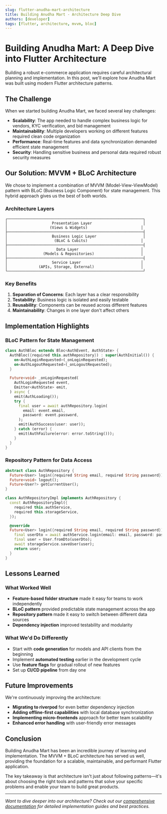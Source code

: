 ```yaml
---
slug: flutter-anudha-mart-architecture
title: Building Anudha Mart - Architecture Deep Dive
authors: [developer]
tags: [flutter, architecture, mvvm, bloc]
---
```


# Building Anudha Mart: A Deep Dive into Flutter Architecture

Building a robust e-commerce application requires careful architectural planning and implementation. In this post, we'll explore how Anudha Mart was built using modern Flutter architecture patterns.

<!-- truncate -->

## The Challenge

When we started building Anudha Mart, we faced several key challenges:

- **Scalability**: The app needed to handle complex business logic for vendors, KYC verification, and bid management
- **Maintainability**: Multiple developers working on different features required clean code organization
- **Performance**: Real-time features and data synchronization demanded efficient state management
- **Security**: Handling sensitive business and personal data required robust security measures

## Our Solution: MVVM + BLoC Architecture

We chose to implement a combination of MVVM (Model-View-ViewModel) pattern with BLoC (Business Logic Component) for state management. This hybrid approach gives us the best of both worlds.

### Architecture Layers

```
┌─────────────────────────────────────────────────────────────┐
│                    Presentation Layer                       │
│                   (Views & Widgets)                        │
├─────────────────────────────────────────────────────────────┤
│                    Business Logic Layer                     │
│                     (BLoC & Cubits)                        │
├─────────────────────────────────────────────────────────────┤
│                      Data Layer                            │
│                (Models & Repositories)                     │
├─────────────────────────────────────────────────────────────┤
│                    Service Layer                           │
│              (APIs, Storage, External)                     │
└─────────────────────────────────────────────────────────────┘
```

### Key Benefits

1. **Separation of Concerns**: Each layer has a clear responsibility
2. **Testability**: Business logic is isolated and easily testable
3. **Reusability**: Components can be reused across different features  
4. **Maintainability**: Changes in one layer don't affect others

## Implementation Highlights

### BLoC Pattern for State Management

```dart
class AuthBloc extends Bloc<AuthEvent, AuthState> {
  AuthBloc({required this.authRepository}) : super(AuthInitial()) {
    on<AuthLoginRequested>(_onLoginRequested);
    on<AuthLogoutRequested>(_onLogoutRequested);
  }

  Future<void> _onLoginRequested(
    AuthLoginRequested event,
    Emitter<AuthState> emit,
  ) async {
    emit(AuthLoading());
    try {
      final user = await authRepository.login(
        email: event.email,
        password: event.password,
      );
      emit(AuthSuccess(user: user));
    } catch (error) {
      emit(AuthFailure(error: error.toString()));
    }
  }
}
```

### Repository Pattern for Data Access

```dart
abstract class AuthRepository {
  Future<User> login({required String email, required String password});
  Future<void> logout();
  Future<User?> getCurrentUser();
}

class AuthRepositoryImpl implements AuthRepository {
  const AuthRepositoryImpl({
    required this.authService,
    required this.storageService,
  });

  @override
  Future<User> login({required String email, required String password}) async {
    final userDto = await authService.login(email: email, password: password);
    final user = User.fromDto(userDto);
    await storageService.saveUser(user);
    return user;
  }
}
```

## Lessons Learned

### What Worked Well

- **Feature-based folder structure** made it easy for teams to work independently
- **BLoC pattern** provided predictable state management across the app
- **Repository pattern** made it easy to switch between different data sources
- **Dependency injection** improved testability and modularity

### What We'd Do Differently

- Start with **code generation** for models and API clients from the beginning
- Implement **automated testing** earlier in the development cycle
- Use **feature flags** for gradual rollout of new features
- Set up **CI/CD pipeline** from day one

## Future Improvements

We're continuously improving the architecture:

- **Migrating to riverpod** for even better dependency injection
- **Adding offline-first capabilities** with local database synchronization
- **Implementing micro-frontends** approach for better team scalability
- **Enhanced error handling** with user-friendly error messages

## Conclusion

Building Anudha Mart has been an incredible journey of learning and implementation. The MVVM + BLoC architecture has served us well, providing the foundation for a scalable, maintainable, and performant Flutter application.

The key takeaway is that architecture isn't just about following patterns—it's about choosing the right tools and patterns that solve your specific problems and enable your team to build great products.

---

*Want to dive deeper into our architecture? Check out our [comprehensive documentation](/docs/COMPREHENSIVE_PROJECT_DOCUMENTATION) for detailed implementation guides and best practices.*
